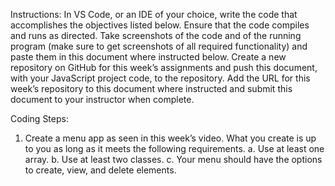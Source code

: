 Instructions: In VS Code, or an IDE of your choice, write the code that accomplishes the objectives listed below. Ensure that the code compiles and runs as directed. Take screenshots of the code and of the running program (make sure to get screenshots of all required functionality) and paste them in this document where instructed below. Create a new repository on GitHub for this week’s assignments and push this document, with your JavaScript project code, to the repository. Add the URL for this week’s repository to this document where instructed and submit this document to your instructor when complete.


Coding Steps:
1. Create a menu app as seen in this week’s video. What you create is up to you as long as it meets the following requirements.
    a. Use at least one array.
    b. Use at least two classes.
    c. Your menu should have the options to create, view, and delete elements.